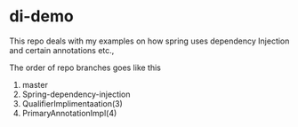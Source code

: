 # di-demo

This repo deals with my examples on how spring uses dependency Injection and certain annotations etc.,

The order of repo branches goes like this
1) master
2) Spring-dependency-injection
3) QualifierImplimentaation(3)
4) PrimaryAnnotationImpl(4)
